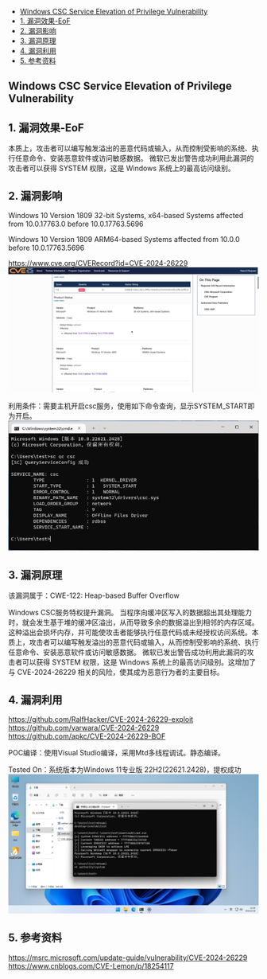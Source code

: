

<!-- @import "[TOC]" {cmd="toc" depthFrom=1 depthTo=6 orderedList=false} -->

<!-- code_chunk_output -->

- [Windows CSC Service Elevation of Privilege Vulnerability](#windows-csc-service-elevation-of-privilege-vulnerability)
- [1. 漏洞效果-EoF](#1-漏洞效果-eof)
- [2. 漏洞影响](#2-漏洞影响)
- [3. 漏洞原理](#3-漏洞原理)
- [4. 漏洞利用](#4-漏洞利用)
- [5. 参考资料](#5-参考资料)

<!-- /code_chunk_output -->

## Windows CSC Service Elevation of Privilege Vulnerability

## 1. 漏洞效果-EoF

本质上，攻击者可以编写触发溢出的恶意代码或输入，从而控制受影响的系统、执行任意命令、安装恶意软件或访问敏感数据。 微软已发出警告成功利用此漏洞的攻击者可以获得 SYSTEM 权限，这是 Windows 系统上的最高访问级别。

## 2. 漏洞影响
Windows 10 Version 1809 32-bit Systems, x64-based Systems affected from 10.0.17763.0 before 10.0.17763.5696 

Windows 10 Version 1809 ARM64-based Systems affected from 10.0.0 before 10.0.17763.5696 

https://www.cve.org/CVERecord?id=CVE-2024-26229
![alt text](image-2.png)

利用条件：需要主机开启csc服务，使用如下命令查询，显示SYSTEM_START即为开启。
![alt text](image-1.png)

## 3. 漏洞原理
该漏洞属于：CWE-122: Heap-based Buffer Overflow

Windows CSC服务特权提升漏洞。 当程序向缓冲区写入的数据超出其处理能力时，就会发生基于堆的缓冲区溢出，从而导致多余的数据溢出到相邻的内存区域。这种溢出会损坏内存，并可能使攻击者能够执行任意代码或未经授权访问系统。本质上，攻击者可以编写触发溢出的恶意代码或输入，从而控制受影响的系统、执行任意命令、安装恶意软件或访问敏感数据。 微软已发出警告成功利用此漏洞的攻击者可以获得 SYSTEM 权限，这是 Windows 系统上的最高访问级别。这增加了与 CVE-2024-26229 相关的风险，使其成为恶意行为者的主要目标。


## 4. 漏洞利用

https://github.com/RalfHacker/CVE-2024-26229-exploit
https://github.com/varwara/CVE-2024-26229
https://github.com/apkc/CVE-2024-26229-BOF

POC编译：使用Visual Studio编译，采用Mtd多线程调试。静态编译。

Tested On：系统版本为Windows 11专业版 22H2(22621.2428)，提权成功
![alt text](image.png)

## 5. 参考资料
https://msrc.microsoft.com/update-guide/vulnerability/CVE-2024-26229
https://www.cnblogs.com/CVE-Lemon/p/18254117